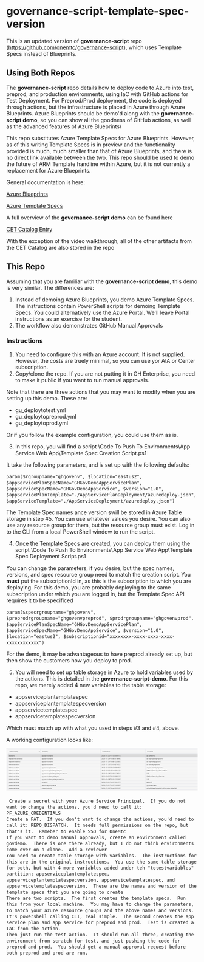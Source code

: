 # governance-script-template-spec-version

This is an updated version of **governance-script** repo (https://github.com/onemtc/governance-script), which uses Template Specs instead of Blueprints. 

## Using Both Repos

The **governance-script** repo details how to deploy code to Azure into test, preprod, and production environments, using IaC with GitHub actions for Test Deployment.  For Preprod/Prod deployment, the code is deployed through actions, but the infrastructure is placed in Azure through Azure Blueprints.  Azure Blueprints should be demo'd along with the **governance-script demo**, so you can show all the goodness of GitHub actions, as well as the advanced features of Azure Blueprints/

This repo substitutes Azure Template Specs for Azure Blueprints.  However, as of this writing Template Specs is in preview and the functionality provided is much, much smaller than that of Azure Blueprints, and there is no direct link available between the two.  This repo should be used to demo the future of ARM Template handline within Azure, but it is not currently a replacement for Azure Blueprints.

General documentation is here:

[Azure Blueprints](https://docs.microsoft.com/en-us/azure/governance/blueprints/overview)

[Azure Template Specs](https://docs.microsoft.com/en-us/azure/azure-resource-manager/templates/template-specs?tabs=azure-powershell)

A full overview of the **governance-script demo** can be found here 

[CET Catalog Entry](https://microsoft.sharepoint.com/teams/cecontent/SitePages/Azure%20Environment%20Governance%20with%20GitHub%20and%20Azure%20Blueprints.aspx)

With the exception of the video walkthrough, all of the other artifacts from the CET Catalog are also stored in the repo

## This Repo

Assuming that you are familiar with the **governance-script demo**, this demo is very similar.  The differences are:

1. Instead of demoing Azure Blueprints, you demo Azure Template Specs.  The instructions contain PowerShell scripts for demoing Template Specs.  You could alternatively use the Azure Portal.  We'll leave Portal instructions as an exercise for the student.
2. The workflow also demonstrates GitHub Manual Approvals

### Instructions

1. You need to configure this with an Azure account.  It is not supplied.  However, the costs are truely minimal, so you can use yor AIA or Center subscription.
2. Copy/clone the repo.  If you are not putting it in GH Enterprise, you need to make it public if you want to run manual approvals. 

Note that there are three actions that you may want to modify when you are setting up this demo.  These are:

* gu_deploytotest.yml
* gu_deploytopreprod.yml
* gu_deploytoprod.yml

Or if you follow the example configuration, you could use them as is.

3. In this repo, you will find a script \Code To Push To Environments\App Service Web App\Template Spec Creation Script.ps1

It take the following parameters, and is set up with the following defaults:

    param($rgroupname="ghgovenv", $location="eastus2", $appServicePlanSpecName="GHGovDemoAppServicePlan", $appServiceSpecName="GHGovDemoAppService", $version="1.0", $appServicePlanTemplate="./AppServicePlanDeployment/azuredeploy.json", $appServiceTemplate="./AppServiceDeployment/azuredeploy.json")

The Template Spec names ance version swill be stored in Azure Table storage in step #5.  You can use whatever values you desire.  You can also use any resource group for them, but the resource group must exist.  Log in to the CLI from a local PowerShell window to run the script.

4. Once the Template Specs are created, you can deploy them using the script \Code To Push To Environments\App Service Web App\Template Spec Deployment Script.ps1

You can change the parameters, if you desire, but the spec names, versions, and spec resource group need to match the creation script.  You **must** put the subscriptionId in, as this is the subscription to which you are deploying.  For this demo, you are probably deploying to the same subscription under which you are logged in, but the Template Spec API requires it to be specificed

    param($specrgroupname="ghgovenv", $preprodrgroupname="ghgovenvpreprod", $prodrgroupname="ghgovenvprod", $appServicePlanSpecName="GHGovDemoAppServicePlan", $appServiceSpecName="GHGovDemoAppService", $version="1.0", $location="eastus2", $subscriptionid="xxxxxxxx-xxxx-xxxx-xxxx-xxxxxxxxxxxx")
    
For the demo, it may be advantageous to have preprod already set up, but then show the customers how you deploy to prod.    

5. You will need to set up table storage in Azure to hold variables used by the actions.  This is detailed in the **governance-script-demo**.  For this repo, we merely added 4 new variables to the table storage:

* appserviceplantemplatespec
* appserviceplantemplatespecversion
* appservicetemplatespec
* appservicetemplatespecversion

Which must match up with what you used in steps #3 and #4, above.

A working configuration looks like:

![Table Storave Variable Example](/images/GH-Table-Storage-Variables.png)




	 Create a secret with your Azure Service Principal.  If you do not want to change the actions, you'd need to call it: PF_AZURE_CREDENTIALS
	Create a PAT.  If you don't want to change the actions, you'd need to call it: REPO_DISPATCH.  It needs full permissions on the repo, but that's it.  Remeber to enable SSO for OneMtc
	If you want to demo manual approvals, create an environment called govdemo.  There is one there already, but I do not think environments come over on a clone.  Add a reviewer
	You need to create table storage with variables.  The instructions for this are in the original instructions.  You use the same table storage for both, but with 4 more variables added under teh "totestvariables" partition: appserviceplantemplatespec, appserviceplantemplatespecversion, appservicetemplatespec, and appservicetemplatespecversion.  These are the names and version of the template specs that you are going to create
	There are two scripts.  The first creates the template specs.  Run this from your local machine.  You may have to change the parameters, to match your azure resource groups and the above names and versions.  It's powershell calling CLI, real simple.  The second creates the app service plan and app service for preprod and prod.  Test is created a IaC from the action.
	Then just run the test action.  It should run all three, creating the environment from scratch for test, and just pushing the code for preprod and prod.  You should get a manual approval request before both preprod and prod are run.


